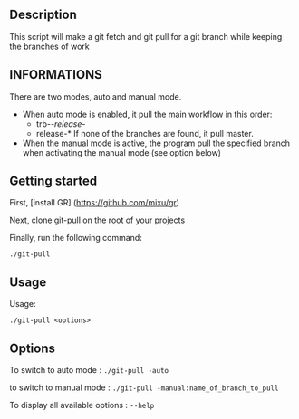 ## Description

This script will make a git fetch and git pull for a git branch while keeping the branches of work

## INFORMATIONS

There are two modes, auto and manual mode.
- When auto mode is enabled, it pull the main workflow in this order:
    - trb-*-release-*
    - release-*
If none of the branches are found, it pull master.
- When the manual mode is active, the program pull the specified branch when activating the manual mode (see option below)

## Getting started

First, [install GR] (https://github.com/mixu/gr)

Next, clone git-pull on the root of your projects

Finally, run the following command:

    ./git-pull
    
## Usage

Usage:

    ./git-pull <options>

## Options

To switch to auto mode : `./git-pull -auto`

to switch to manual mode : `./git-pull -manual:name_of_branch_to_pull`

To display all available options : `--help`
